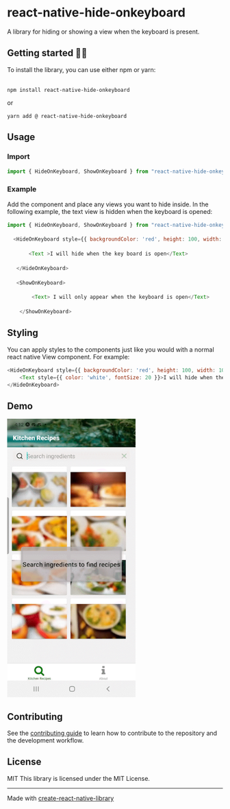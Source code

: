 # react-native-hide-onkeyboard

A library for hiding or showing a view when the keyboard is present.



## Getting started 👨‍🏫

To install the library, you can use either npm or yarn:

```shell

npm install react-native-hide-onkeyboard

```
or


```shell
yarn add @ react-native-hide-onkeyboard
```


## Usage
### Import 

```javascript
import { HideOnKeyboard, ShowOnKeyboard } from "react-native-hide-onkeyboard";
```
### Example
Add the component and place any views you want to hide inside. In the following example, the text view is hidden when the keyboard is opened:


```js
import { HideOnKeyboard, ShowOnKeyboard } from "react-native-hide-onkeyboard";

  <HideOnKeyboard style={{ backgroundColor: 'red', height: 100, width: 100 }}>
       
       <Text >I will hide when the key board is open</Text>

   </HideOnKeyboard>

   <ShowOnKeyboard>
        
        <Text> I will only appear when the keyboard is open</Text>
        
    </ShowOnKeyboard>

```
## Styling
You can apply styles to the components just like you would with a normal react native View component. For example:
```js
<HideOnKeyboard style={{ backgroundColor: 'red', height: 100, width: 100 }}>
    <Text style={{ color: 'white', fontSize: 20 }}>I will hide when the keyboard is open</Text>
</HideOnKeyboard>
```


## Demo

<p float="left">
	<img src="https://github.com/TIKramer/react-native-hide-onkeyboard/blob/main/screenshots/demoSearch.gif" width="300" height="650">


## Contributing

See the [contributing guide](CONTRIBUTING.md) to learn how to contribute to the repository and the development workflow.

## License

MIT
This library is licensed under the MIT License.

---

Made with [create-react-native-library](https://github.com/callstack/react-native-builder-bob)
